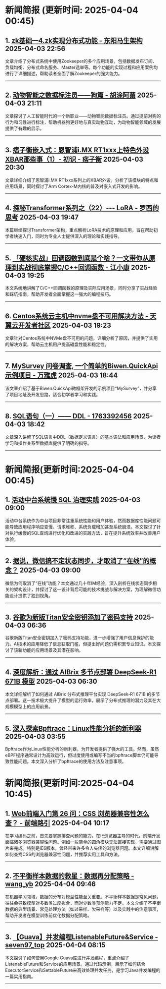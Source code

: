 # 新闻简报 (更新时间: 2025-04-04 00:45)

## 1. [zk基础—4.zk实现分布式功能 - 东阳马生架构](https://www.cnblogs.com/mjunz/p/18808532)  2025-04-03 22:56

文章介绍了分布式系统中使用Zookeeper的多个应用场景，包括数据发布订阅、负载均衡、分布式命名服务、Master选举等。每个功能的实现过程和应用案例均进行了详细描述，帮助读者全面了解Zookeeper的强大能力。

---

## 2. [动物智能之数据标注员——狗篇 - 胡涂阿菌](https://www.cnblogs.com/tanshaoshenghao/p/18808156)  2025-04-03 21:11

文章探讨了人工智能时代的一个新职业——动物智能数据标注员。通过提前对狗的行为和习性进行标注，帮助机器狗更好地与真实动物互动，为动物智能领域的发展提供了有趣的启示。

---

## 3. [痞子衡嵌入式：恩智浦i.MX RT1xxx上特色外设XBAR那些事（1）- 初识 - 痞子衡](https://www.cnblogs.com/henjay724/p/18808395)  2025-04-03 20:30

文章详细介绍了恩智浦i.MX RT1xxx系列上的XBAR外设，分析了该模块的特点和应用场景，同时探讨了Arm Cortex-M内核的普及对嵌入式开发的影响。

---

## 4. [探秘Transformer系列之（22）--- LoRA - 罗西的思考](https://www.cnblogs.com/rossiXYZ/p/18805103)  2025-04-03 19:47

本篇继续探讨Transformer架构，重点解析LoRA技术的原理和应用，旨在帮助初学者快速入门，同时为专业人士提供深入的理论和实践指导。

---

## 5. [「硬核实战」回调函数到底是个啥？一文带你从原理到实战彻底掌握C/C++回调函数 - 江小康](https://www.cnblogs.com/xiaokang-coding/p/18801623)  2025-04-03 19:25

本文系统地讲解了C/C++回调函数的原理及实际应用场景，同时分享了实战经验和踩坑指南，帮助开发者全面掌握这一强大的编程技巧。

---

## 6. [Centos系统云主机中nvme盘不可用解决方法 - 天翼云开发者社区](https://www.cnblogs.com/developer-tianyiyun/p/18808294)  2025-04-03 19:23

文章针对Centos系统中NVMe盘不可用的问题，详细分析了原因，并提供了实用的解决方案，帮助云主机用户提高磁盘性能和稳定性。

---

## 7. [MySurvey 问卷调查, 一个简单的Biwen.QuickApi示例项目 - 万雅虎](https://www.cnblogs.com/vipwan/p/18808244)  2025-04-03 18:44

该文章介绍了基于Biwen.QuickApi微框架开发的示例项目“MySurvey”，并分享了项目地址及开发思路，适合初学者学习和实践。

---

## 8. [SQL语句（一）—— DDL - 1763392456](https://www.cnblogs.com/cnoneblog/p/18808240)  2025-04-03 18:42

文章深入讲解了SQL语言中DDL（数据定义语言）的基本语法和应用场景，为读者学习和操作关系型数据库提供了明确的指导。

---
# 新闻简报(更新时间:2025-04-04 00:45)

## 1. [活动中台系统慢 SQL 治理实践](https://www.51cto.com/article/812395.html)   2025-04-03 09:00

活动中台系统作为中台项目非常注重系统性能和用户体验，然而数据库性能问题可能导致应用程序响应变慢、请求堆积、系统负载增加甚至系统崩溃。本文探讨了针对执行缓慢的SQL查询进行优化和改进的实践方法，旨在提升系统效率并改善用户体验。

---

## 2. [据说，微信搞不定状态同步，才取消了“在线”的概念？](https://www.51cto.com/article/812327.html)   2025-04-03 09:00

微信为何取消了“在线”功能？本文通过几十年IM经验，深入剖析在线状态同步相关的架构设计，并探讨了这一设计背后可能的技术挑战与解决方案，为理解微信功能设计提供了独到视角。

---

## 3. [谷歌为新版Titan安全密钥添加了密码支持](https://www.51cto.com/article/812399.html)   2025-04-03 06:36

谷歌新版Titan安全密钥加入了密码支持功能，进一步增强了用户信息保护的能力。AI技术的应用降低了信息获取门槛，但提出好问题仍需积累专业知识。本文探讨了该新功能的应用场景及其潜在影响。

---

## 4. [深度解析：通过 AIBrix 多节点部署 DeepSeek-R1 671B 模型](https://www.51cto.com/article/812361.html)   2025-04-03 06:30

本文详细解析了如何通过 AIBrix 分布式推理平台实现 DeepSeek-R1 671B 的多节点部署。这一技术极大提升了模型的运行效率，展示了分布式推理的潜力及其在大规模模型上的应用前景。

---

## 5. [深入探索Bpftrace：Linux性能分析的新利器](https://www.51cto.com/article/812398.html)   2025-04-03 03:55

Bpftrace作为Linux性能分析的新利器，为开发者提供了强大的工具。然而，虽然eBPF程序通常设计为高效运行，但过度使用或编写不当的bpftrace脚本仍可能导致性能问题。本文深入分析了bpftrace的使用方法及注意事项。
# 新闻简报(更新时间:2025-04-04 10:45)

## 1. [Web前端入门第 26 问：CSS 浏览器兼容性怎么查？ - 前端路引](https://www.cnblogs.com/linx/p/18808716)   2025-04-04 10:17

在学习编码之前，首先要掌握排查问题的能力。在IE浏览器主导的时代，前端开发面临诸多浏览器兼容性问题。例如一些简单的圆角模块无法直接实现，需要通过图片来完成。特别是IE6版本，曾经带来许多令人头疼的浏览器问题。本文详细讲解如何查找CSS的浏览器兼容性问题，并推荐实用工具和方法。

---

## 2. [不平衡样本数据的救星：数据再分配策略 - wang_yb](https://www.cnblogs.com/wang_yb/p/18808687)   2025-04-04 09:46

在机器学习领域，数据的分布对模型性能至关重要。不平衡样本数据是常见问题，往往会导致模型对多数类过度拟合，而对少数类预测能力不足。本文介绍了不平衡数据的典型场景、常见处理方法（如过采样、欠采样等）以及实践中的注意事项，帮助开发者在模型训练前优化数据分配策略。

---

## 3. [【Guava】并发编程ListenableFuture&Service - seven97_top](https://www.cnblogs.com/seven97-top/p/18808520)   2025-04-04 08:15

本文探讨了如何使用Google Guava库进行并发编程，重点介绍了ListenableFuture和Service的应用场景。通过代码示例，展示了如何结合ExecutorService和SettableFuture来高效处理并发任务，是学习Java并发编程的一篇实用指南。

---